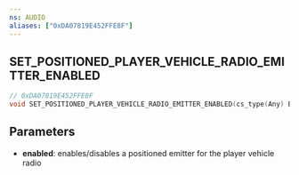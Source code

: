 ```yaml
---
ns: AUDIO
aliases: ["0xDA07819E452FFE8F"]
---
```

## SET_POSITIONED_PLAYER_VEHICLE_RADIO_EMITTER_ENABLED

```c
// 0xDA07819E452FFE8F
void SET_POSITIONED_PLAYER_VEHICLE_RADIO_EMITTER_ENABLED(cs_type(Any) BOOL enabled);
```


## Parameters
* **enabled**: enables/disables a positioned emitter for the player vehicle radio
